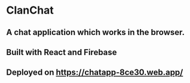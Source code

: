 # ClanChat

## A chat application which works in the browser. 
## Built with React and Firebase
## Deployed on https://chatapp-8ce30.web.app/
